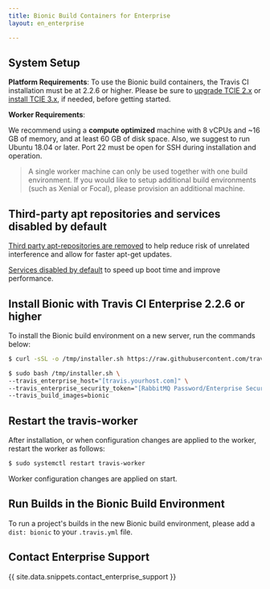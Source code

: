 ```yaml
---
title: Bionic Build Containers for Enterprise
layout: en_enterprise

---
```


## System Setup

**Platform Requirements**: To use the Bionic build containers, the Travis CI installation must be at 2.2.6 or higher. Please be sure to [upgrade TCIE 2.x](/user/enterprise/upgrading/) or [install TCIE 3.x](/user/enterprise/tcie-3.x-setting-up-travis-ci-enterprise/), if needed, before getting started.

**Worker Requirements**:

We recommend using a **compute optimized** machine with 8 vCPUs and ~16 GB of memory, and at least 60 GB of disk space. Also, we suggest to run Ubuntu 18.04 or later. Port 22 must be open for SSH during installation and operation.

> A single worker machine can only be used together with one build environment. If you would like to setup additional build environments (such as Xenial or Focal), please provision an additional machine.

## Third-party apt repositories and services disabled by default

[Third party apt-repositories are removed](https://docs.travis-ci.com/user/reference/bionic/#third-party-apt-repositories-removed) to help reduce risk of unrelated interference and allow for faster apt-get updates.

[Services disabled by default](https://docs.travis-ci.com/user/reference/bionic/#services-disabled-by-default) to speed up boot time and improve performance.

## Install Bionic with Travis CI Enterprise 2.2.6 or higher

To install the Bionic build environment on a new server, run the commands below:

```bash
$ curl -sSL -o /tmp/installer.sh https://raw.githubusercontent.com/travis-ci/travis-enterprise-worker-installers/master/installer.sh

$ sudo bash /tmp/installer.sh \
--travis_enterprise_host="[travis.yourhost.com]" \
--travis_enterprise_security_token="[RabbitMQ Password/Enterprise Security Token]" \
--travis_build_images=bionic
```

## Restart the travis-worker

After installation, or when configuration changes are applied to the worker, restart the worker as follows:

```bash
$ sudo systemctl restart travis-worker
```

Worker configuration changes are applied on start.

## Run Builds in the Bionic Build Environment

To run a project's builds in the new Bionic build environment, please add a `dist: bionic` to your `.travis.yml` file.

## Contact Enterprise Support

{{ site.data.snippets.contact_enterprise_support }}
